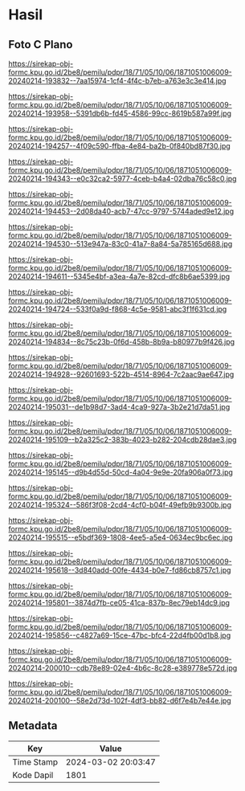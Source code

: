 # Hasil

## Foto C Plano

https://sirekap-obj-formc.kpu.go.id/2be8/pemilu/pdpr/18/71/05/10/06/1871051006009-20240214-193832--7aa15974-1cf4-4f4c-b7eb-a763e3c3e414.jpg

https://sirekap-obj-formc.kpu.go.id/2be8/pemilu/pdpr/18/71/05/10/06/1871051006009-20240214-193958--5391db6b-fd45-4586-99cc-8619b587a99f.jpg

https://sirekap-obj-formc.kpu.go.id/2be8/pemilu/pdpr/18/71/05/10/06/1871051006009-20240214-194257--4f09c590-ffba-4e84-ba2b-0f840bd87f30.jpg

https://sirekap-obj-formc.kpu.go.id/2be8/pemilu/pdpr/18/71/05/10/06/1871051006009-20240214-194343--e0c32ca2-5977-4ceb-b4a4-02dba76c58c0.jpg

https://sirekap-obj-formc.kpu.go.id/2be8/pemilu/pdpr/18/71/05/10/06/1871051006009-20240214-194453--2d08da40-acb7-47cc-9797-5744aded9e12.jpg

https://sirekap-obj-formc.kpu.go.id/2be8/pemilu/pdpr/18/71/05/10/06/1871051006009-20240214-194530--513e947a-83c0-41a7-8a84-5a785165d688.jpg

https://sirekap-obj-formc.kpu.go.id/2be8/pemilu/pdpr/18/71/05/10/06/1871051006009-20240214-194611--5345e4bf-a3ea-4a7e-82cd-dfc8b6ae5399.jpg

https://sirekap-obj-formc.kpu.go.id/2be8/pemilu/pdpr/18/71/05/10/06/1871051006009-20240214-194724--533f0a9d-f868-4c5e-9581-abc3f1f631cd.jpg

https://sirekap-obj-formc.kpu.go.id/2be8/pemilu/pdpr/18/71/05/10/06/1871051006009-20240214-194834--8c75c23b-0f6d-458b-8b9a-b80977b9f426.jpg

https://sirekap-obj-formc.kpu.go.id/2be8/pemilu/pdpr/18/71/05/10/06/1871051006009-20240214-194928--92601693-522b-4514-8964-7c2aac9ae647.jpg

https://sirekap-obj-formc.kpu.go.id/2be8/pemilu/pdpr/18/71/05/10/06/1871051006009-20240214-195031--de1b98d7-3ad4-4ca9-927a-3b2e21d7da51.jpg

https://sirekap-obj-formc.kpu.go.id/2be8/pemilu/pdpr/18/71/05/10/06/1871051006009-20240214-195109--b2a325c2-383b-4023-b282-204cdb28dae3.jpg

https://sirekap-obj-formc.kpu.go.id/2be8/pemilu/pdpr/18/71/05/10/06/1871051006009-20240214-195145--d9b4d55d-50cd-4a04-9e9e-20fa906a0f73.jpg

https://sirekap-obj-formc.kpu.go.id/2be8/pemilu/pdpr/18/71/05/10/06/1871051006009-20240214-195324--586f3f08-2cd4-4cf0-b04f-49efb9b9300b.jpg

https://sirekap-obj-formc.kpu.go.id/2be8/pemilu/pdpr/18/71/05/10/06/1871051006009-20240214-195515--e5bdf369-1808-4ee5-a5e4-0634ec9bc6ec.jpg

https://sirekap-obj-formc.kpu.go.id/2be8/pemilu/pdpr/18/71/05/10/06/1871051006009-20240214-195618--3d840add-00fe-4434-b0e7-fd86cb8757c1.jpg

https://sirekap-obj-formc.kpu.go.id/2be8/pemilu/pdpr/18/71/05/10/06/1871051006009-20240214-195801--3874d7fb-ce05-41ca-837b-8ec79eb14dc9.jpg

https://sirekap-obj-formc.kpu.go.id/2be8/pemilu/pdpr/18/71/05/10/06/1871051006009-20240214-195856--c4827a69-15ce-47bc-bfc4-22d4fb00d1b8.jpg

https://sirekap-obj-formc.kpu.go.id/2be8/pemilu/pdpr/18/71/05/10/06/1871051006009-20240214-200010--cdb78e89-02e4-4b6c-8c28-e389778e572d.jpg

https://sirekap-obj-formc.kpu.go.id/2be8/pemilu/pdpr/18/71/05/10/06/1871051006009-20240214-200100--58e2d73d-102f-4df3-bb82-d6f7e4b7e44e.jpg


## Metadata

| Key        | Value               |
| ---------- | ------------------- |
| Time Stamp | 2024-03-02 20:03:47 |
| Kode Dapil | 1801                |



